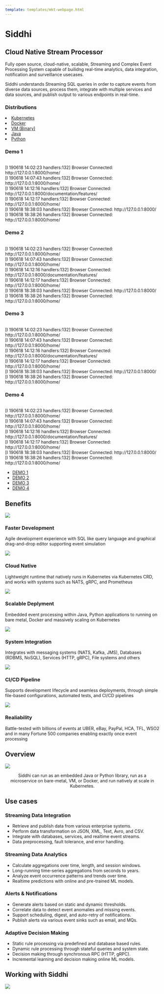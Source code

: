```yaml
---
template: templates/mkt-webpage.html
---
```


<!--
 * Copyright (c) 2019, WSO2 Inc. (http://www.wso2.org) All Rights Reserved.
 *
 * WSO2 Inc. licenses this file to you under the Apache License,
 * Version 2.0 (the "License"); you may not use this file except
 * in compliance with the License.
 * You may obtain a copy of the License at
 *
 * http://www.apache.org/licenses/LICENSE-2.0
 *
 * Unless required by applicable law or agreed to in writing,
 * software distributed under the License is distributed on an
 * "AS IS" BASIS, WITHOUT WARRANTIES OR CONDITIONS OF ANY
 * KIND, either express or implied. See the License for the
 * specific language governing permissions and limitations
 * under the License.
-->

<div class="row cIntroRow">
<div class="container">
<div class="col-md-6 col-sm-6">
<h1>Siddhi</h1>
<h2>Cloud Native Stream Processor</h2>
<p>
Fully open source, cloud-native, scalable, Streaming and Complex Event Processing System capable of builidng real-time analytics, data integration, notification and surveillance usecases.
</p>
<p>
Siddhi understands Streaming SQL queries in order to capture events from diverse data sources, process them, integrate with multiple services and data sources, and publish output to various endpoints in real-time. 
</p>

<!-- <a href="#" class="cDownloadButton">Download</a> -->
<div class="cDistributionsContainer">
<h3>Distributions</h3>


<div class="cDistributions">
<ui>
<li><a class="cDistribution cKubernetes" href="/documentation/siddhi-5.x/siddhi-as-a-kubernetes-microservice-5.x/">Kubernetes</a></li>
<li><a class="cDistribution cDocker" href="/documentation/siddhi-5.x/siddhi-as-a-docker-microservice-5.x/">Docker</a></li>
<li><a class="cDistribution cVM" href="/documentation/siddhi-5.x/siddhi-as-a-local-microservice-5.x/">VM (Binary)</a></li>
<li><a class="cDistribution cJava" href="/documentation/siddhi-5.x/siddhi-as-a-java-library-5.x/">Java</a></li>
<li><a class="cDistribution cPython" href="/contribution/#obtaining-the-source-code-and-building-the-project">Python</a></li>
</ui></div>


</div>


</div>

<div class="col-md-6 col-sm-6">

<div class="cWdgetContainer" id="exTab1">
<div class="cTerminal">
<div class="tab-content clearfix">
			  <div class="tab-pane active" id="1a">
              <div class="terminalOutput">
             <h3>Demo 1</h3>
 <br>
[I 190618 14:02:23 handlers:132] Browser Connected: http://127.0.0.1:8000/home/ <br>
[I 190618 14:07:43 handlers:132] Browser Connected: http://127.0.0.1:8000/home/ <br>
[I 190618 14:12:16 handlers:132] Browser Connected: http://127.0.0.1:8000/documentation/features/<br>
[I 190618 14:12:17 handlers:132] Browser Connected: http://127.0.0.1:8000/home/<br>
[I 190618 18:38:03 handlers:132] Browser Connected: http://127.0.0.1:8000/<br>
[I 190618 18:38:26 handlers:132] Browser Connected: http://127.0.0.1:8000/home/<br>

</div>
</div>
				<div class="tab-pane" id="2a">
                      <div class="terminalOutput">
                      <h3>Demo 2</h3>
<br>
[I 190618 14:02:23 handlers:132] Browser Connected: http://127.0.0.1:8000/home/<br>
[I 190618 14:07:43 handlers:132] Browser Connected: http://127.0.0.1:8000/home/<br>
[I 190618 14:12:16 handlers:132] Browser Connected: http://127.0.0.1:8000/documentation/features/<br>
[I 190618 14:12:17 handlers:132] Browser Connected: http://127.0.0.1:8000/home/<br>
[I 190618 18:38:03 handlers:132] Browser Connected: http://127.0.0.1:8000/<br>
[I 190618 18:38:26 handlers:132] Browser Connected: http://127.0.0.1:8000/home/<br>
</div>
				</div>
        <div class="tab-pane" id="3a">
                        <div class="terminalOutput">
                        <h3>Demo 3</h3>
<br>
[I 190618 14:02:23 handlers:132] Browser Connected: http://127.0.0.1:8000/home/<br>
[I 190618 14:07:43 handlers:132] Browser Connected: http://127.0.0.1:8000/home/<br>
[I 190618 14:12:16 handlers:132] Browser Connected: http://127.0.0.1:8000/documentation/features/<br>
[I 190618 14:12:17 handlers:132] Browser Connected: http://127.0.0.1:8000/home/<br>
[I 190618 18:38:03 handlers:132] Browser Connected: http://127.0.0.1:8000/<br>
[I 190618 18:38:26 handlers:132] Browser Connected: http://127.0.0.1:8000/home/<br>
</div>
				</div>
          <div class="tab-pane" id="4a">
                        <div class="terminalOutput">
                        <h3>Demo 4</h3>
<br>
[I 190618 14:02:23 handlers:132] Browser Connected: http://127.0.0.1:8000/home/<br>
[I 190618 14:07:43 handlers:132] Browser Connected: http://127.0.0.1:8000/home/<br>
[I 190618 14:12:16 handlers:132] Browser Connected: http://127.0.0.1:8000/documentation/features/<br>
[I 190618 14:12:17 handlers:132] Browser Connected: http://127.0.0.1:8000/home/<br>
[I 190618 18:38:03 handlers:132] Browser Connected: http://127.0.0.1:8000/<br>
[I 190618 18:38:26 handlers:132] Browser Connected: http://127.0.0.1:8000/home/<br>
</div>
			</div>
</div>
</div>
<div class="cControls">
<ul  class="cDemoControls">
    <li class="active"><a  href="#1a" data-toggle="tab">DEMO 1</a>
	</li>
	<li><a href="#2a" data-toggle="tab">DEMO 2</a>
	</li>
	<li><a href="#3a" data-toggle="tab">DEMO 3</a>
	</li>
  	<li><a href="#4a" data-toggle="tab">DEMO 4</a>
	</li>
</ul>
</div>
</div>
</div>
</div>
</div>


<div class="row cSection cGray">
<div class="container">
<div class="col-md-12 col-sm-12">
<h2>Benefits</h2>
</div>
<div class="col-md-4 col-sm-12">
<div class="cBenefits">
<div class="cBenefitsHeader">
<img src="images/dev.svg"/>
<h3>Faster Development</h3>
</div>
<p>Agile development experience with SQL like query language and graphical drag-and-drop editor supporting event simulation</p>
</div>
</div>
<div class="col-md-4 col-sm-12">
<div class="cBenefits">
<div class="cBenefitsHeader">
<img src="images/cloud.svg"/>
<h3>Cloud Native</h3>
</div>
<p>Lightweight runtime that natively runs in Kubernetes via Kubernetes CRD, and works with systems such as NATS, gRPC, and Prometheus</div>
</div>
<div class="col-md-4 col-sm-12">
<div class="cBenefits">
<div class="cBenefitsHeader">
<img src="images/micro-service.svg"/>
<h3>Scalable Deplyment</h3>
</div>
<p>Embedded event processing within Java, Python applications to running on bare metal, Docker and massively scaling on Kubernetes</p></div>
</div>
<div class="col-md-4 col-sm-12">
<div class="cBenefits">
<div class="cBenefitsHeader">
<img src="images/integration.svg"/>
<h3>System Integration</h3>
</div>
<p>Integrates with messaging systems (NATS, Kafka, JMS), Databases (RDBMS, NoSQL), Services (HTTP, gRPC), File systems and others</p></div>
</div>
<div class="col-md-4 col-sm-12">
<div class="cBenefits">
<div class="cBenefitsHeader">
<img src="images/cicd.svg"/>
<h3>CI/CD Pipeline</h3>
</div>
<p>Supports development lifecycle and seamless deployments, through simple file-based configurations, automated tests, and CI/CD pipelines</p></div>
</div>
<div class="col-md-4 col-sm-12">
<div class="cBenefits">
<div class="cBenefitsHeader">
<img src="images/tested.svg"/>
<h3>Realiability</h3>
</div>
<p>Battle-tested with billions of events at UBER, eBay, PayPal, HCA, TFL, WSO2 and in many Fortune 500 companies enabling exactly once event processing</p></div>
</div>

</div>
</div>

<div class="row cSection cWhite">
<div class="container">
<div class="col-md-12 col-sm-12">
<h2>Overview</h2>
<img src="images/siddhi-overview.png" class="overviewImage"/>
<p style="text-align: center;">Siddhi can run as an embedded Java or Python library, run as a microservice on bare-metal, VM, or Docker, and run natively at scale in Kubernetes.</p>
</div>
</div>
</div>

<div class="row cSection cGray cUseCases">
<div class="container">
<div class="col-md-12 col-sm-12">
<h2>Use cases</h2>
</div>

<div class="col-md-6 col-sm-12">
<div class="cUseCasesContainer">
<h3>Streaming Data Integration</h3>
<ul>
    <li>Retrieve and publish data from various enterprise systems.</li>
    <li>Perform data transformation on JSON, XML, Text, Avro, and CSV.</li>
    <li>Integrate with databases, services, and realtime event streams.</li>
    <li>Data preprocessing, fault tolerance, and error handling.</li>
</ul>
</div>
</div>

<div class="col-md-6 col-sm-12">
<div class="cUseCasesContainer">
<h3>Streaming Data Analytics</h3>
<ul>
    <li>Calculate aggregations over time, length, and session windows.</li>
    <li>Long-running time-series aggregations from seconds to years.</li>
    <li>Analyze event occurrence patterns and trends over time.</li>
    <li>Realtime predictions with online and pre-trained ML models.</li>
</ul>
</div>
</div>

<div class="clearfix"></div>

<div class="col-md-6 col-sm-12">
<div class="cUseCasesContainer">
<h3>Alerts & Notifications</h3>
<ul>
    <li>Generate alerts based on static and dynamic thresholds.</li>
    <li>Correlate data to detect event anomalies and missing events.</li>
    <li>Support scheduling, digest, and auto-retry of notifications.</li>
    <li>Publish alerts via various event sinks such as email, and MQs.</li>
</li>
</ul>
</div>
</div>

<div class="col-md-6 col-sm-12">
<div class="cUseCasesContainer">
<h3>Adaptive Decision Making</h3>
<ul>
    <li>Static rule processing via predefined and database based rules.</li>
    <li>Dynamic rule processing through stateful queries and system state.</li>
    <li>Decision making through synchronous RPC (HTTP, gRPC).</li>
    <li>Incremental learning and decision making online ML models.</li>
</ul>
</div>
</div>


</div>
</div>



<div class="row cSection cWhite">
<div class="container">
<div class="col-md-12 col-sm-12">
<h2>Working with Siddhi</h2>
<img src="images/siddhi-Diagram-02.png"/>
<p/>
</div>
</div>
</div>




